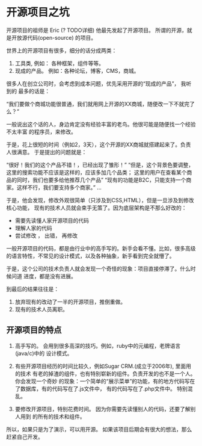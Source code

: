 # 开源项目之坑

开源项目的祖师是 Eric (? TODO详细) 他最先发起了开源项目。 所谓的开源，就是开放源代码(open-source)
的项目。

世界上的开源项目有很多，细分的话分成两类：
1. 工具类, 例如： 各种框架，组件等等。
2. 现成的产品。 例如：各种论坛，博客，CMS，商城。

很多人在创立公司时，会考虑到成本问题，优先采用开源的“现成的产品”， 我听到的
最多的话是：

“我们要做个商城功能很普通，我们就用网上开源的XX商城，随便改一下不就完了么？”

一般说出这个话的人，身边肯定没有经验丰富的老鸟。他很可能是随便找一个经验不太丰富
的程序员，来修改。

于是，花上很短的时间（例如2，3天），这个开源的XX商城就搭建起来了。负责人很满意。
于是提出的问题就是：

“很好！我们的这个产品不错！，已经出现了雏形！”
“但是，这个背景色要调整，这里的搜索功能不应该是这样的，应该多加几个品类；
这里的用户在查看某个商品的同时，我们也要多给他推荐几个产品”
“现有的功能是B2C，只能支持一个商家。这样不行，我们要支持多个商家。”
...

于是，他会发现，修改外观很简单（只涉及到CSS,HTML），但是一旦涉及到修改核心功能，
现有的技术人员就会束手无策了。因为底层架构是不那么好改的：

* 需要先读懂人家开源项目的代码
* 理解人家的代码
* 尝试修改 ， 出错， 再修改

一般开源项目的代码，都是由行业中的高手写的。新手会看不懂。比如，很多高级
的语言特性，不常见的设计模式，以及各种抽象，新手看到完全就懵了。

于是，这个公司的技术负责人就会发现一个奇怪的现象：项目直接停滞了。什么时候问道
进度，都是没有进展。

到最后的结果往往是：
1. 放弃现有的改动了一半的开源项目，推倒重做。
2. 现有的技术人员离职。


## 开源项目的特点

1. 高手写的。 会用到很多高深的技巧。例如，ruby中的元编程，老牌语言(java/c)中的
设计模式。

2. 有些开源项目经历的时间比较久，例如Sugar CRM.(成立于2006年), 里面用的技术
有老的掉渣的组件，也有特别崭新的组件。负责开发的也不是一个人。你会发现一个奇妙
的现象：一个简单的“展示菜单”的功能，有的地方代码写在了数据库，有的代码写在了.js文件中，
有的代码写在了.php文件中。 特别混乱。

3. 要修改开源项目，特别花费时间。 因为你需要先读懂别人的代码，还要了解别人用到
的所有的技术和组件。

所以，如果只是为了演示，可以用开源。
如果该项目后期会有很大的想法，那么赶紧自己开发。
